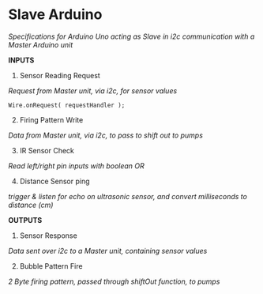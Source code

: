 # Slave Arduino

*Specifications for Arduino Uno acting as Slave in i2c communication with a Master Arduino unit*

**INPUTS**

1) Sensor Reading Request

*Request from Master unit, via i2c, for sensor values*

```Arduino
Wire.onRequest( requestHandler );
```

2) Firing Pattern Write

*Data from Master unit, via i2c, to pass to shift out to pumps*

3) IR Sensor Check

*Read left/right pin inputs with boolean OR*

4) Distance Sensor ping

*trigger & listen for echo on ultrasonic sensor, and convert milliseconds to distance (cm)*

**OUTPUTS**

1) Sensor Response

*Data sent over i2c to a Master unit, containing sensor values*

2) Bubble Pattern Fire

*2 Byte firing pattern, passed through shiftOut function, to pumps*


